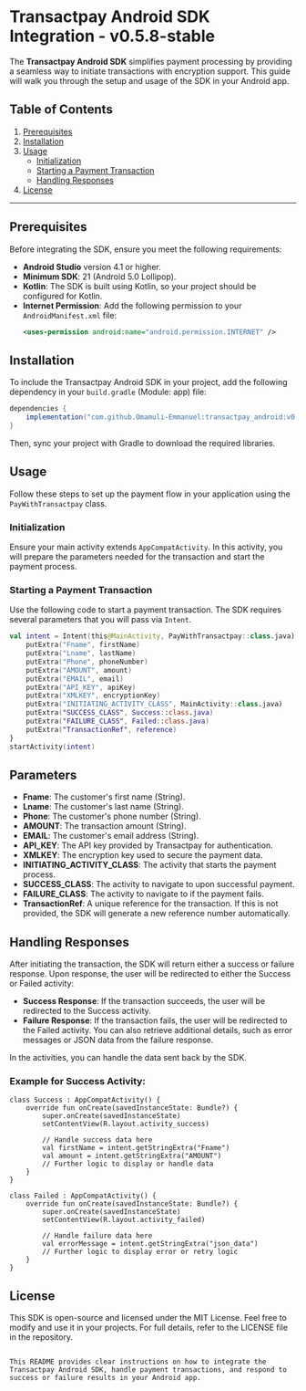 # Transactpay Android SDK Integration - v0.5.8-stable

The **Transactpay Android SDK** simplifies payment processing by providing a seamless way to initiate transactions with encryption support. This guide will walk you through the setup and usage of the SDK in your Android app.

## Table of Contents

1. [Prerequisites](#prerequisites)
2. [Installation](#installation)
3. [Usage](#usage)
   - [Initialization](#initialization)
   - [Starting a Payment Transaction](#starting-a-payment-transaction)
   - [Handling Responses](#handling-responses)
4. [License](#license)

---

## Prerequisites

Before integrating the SDK, ensure you meet the following requirements:

- **Android Studio** version 4.1 or higher.
- **Minimum SDK**: 21 (Android 5.0 Lollipop).
- **Kotlin**: The SDK is built using Kotlin, so your project should be configured for Kotlin.
- **Internet Permission**: Add the following permission to your `AndroidManifest.xml` file:
    ```xml
    <uses-permission android:name="android.permission.INTERNET" />
    ```

## Installation

To include the Transactpay Android SDK in your project, add the following dependency in your `build.gradle` (Module: app) file:

```gradle
dependencies {
    implementation("com.github.Omamuli-Emmanuel:transactpay_android:v0.5.8-stable")
}
```

Then, sync your project with Gradle to download the required libraries.

## Usage

Follow these steps to set up the payment flow in your application using the `PayWithTransactpay` class.

### Initialization

Ensure your main activity extends `AppCompatActivity`. In this activity, you will prepare the parameters needed for the transaction and start the payment process.

### Starting a Payment Transaction

Use the following code to start a payment transaction. The SDK requires several parameters that you will pass via `Intent`.

```kotlin
val intent = Intent(this@MainActivity, PayWithTransactpay::class.java).apply {
    putExtra("Fname", firstName)
    putExtra("Lname", lastName)
    putExtra("Phone", phoneNumber)
    putExtra("AMOUNT", amount)
    putExtra("EMAIL", email)
    putExtra("API_KEY", apiKey)
    putExtra("XMLKEY", encryptionKey)
    putExtra("INITIATING_ACTIVITY_CLASS", MainActivity::class.java)
    putExtra("SUCCESS_CLASS", Success::class.java)
    putExtra("FAILURE_CLASS", Failed::class.java)
    putExtra("TransactionRef", reference)
}
startActivity(intent)
```
## Parameters

- **Fname**: The customer's first name (String).
- **Lname**: The customer's last name (String).
- **Phone**: The customer's phone number (String).
- **AMOUNT**: The transaction amount (String).
- **EMAIL**: The customer's email address (String).
- **API_KEY**: The API key provided by Transactpay for authentication.
- **XMLKEY**: The encryption key used to secure the payment data.
- **INITIATING_ACTIVITY_CLASS**: The activity that starts the payment process.
- **SUCCESS_CLASS**: The activity to navigate to upon successful payment.
- **FAILURE_CLASS**: The activity to navigate to if the payment fails.
- **TransactionRef**: A unique reference for the transaction. If this is not provided, the SDK will generate a new reference number automatically.

## Handling Responses

After initiating the transaction, the SDK will return either a success or failure response. Upon response, the user will be redirected to either the Success or Failed activity:

- **Success Response**: If the transaction succeeds, the user will be redirected to the Success activity.
- **Failure Response**: If the transaction fails, the user will be redirected to the Failed activity. You can also retrieve additional details, such as error messages or JSON data from the failure response.

In the activities, you can handle the data sent back by the SDK.

### Example for Success Activity:


```
class Success : AppCompatActivity() {
    override fun onCreate(savedInstanceState: Bundle?) {
        super.onCreate(savedInstanceState)
        setContentView(R.layout.activity_success)

        // Handle success data here
        val firstName = intent.getStringExtra("Fname")
        val amount = intent.getStringExtra("AMOUNT")
        // Further logic to display or handle data
    }
}
```
```
class Failed : AppCompatActivity() {
    override fun onCreate(savedInstanceState: Bundle?) {
        super.onCreate(savedInstanceState)
        setContentView(R.layout.activity_failed)

        // Handle failure data here
        val errorMessage = intent.getStringExtra("json_data")
        // Further logic to display error or retry logic
    }
}
```
## License

This SDK is open-source and licensed under the MIT License. Feel free to modify and use it in your projects. For full details, refer to the LICENSE file in the repository.

```

This README provides clear instructions on how to integrate the Transactpay Android SDK, handle payment transactions, and respond to success or failure results in your Android app.
```
